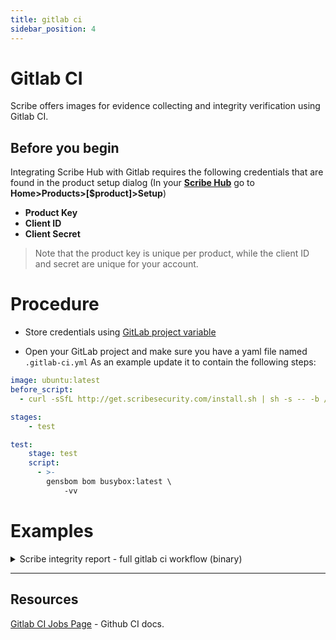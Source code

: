 ```yaml
---
title: gitlab ci
sidebar_position: 4
---
```


# Gitlab CI
Scribe offers images for evidence collecting and integrity verification using Gitlab CI.

## Before you begin
Integrating Scribe Hub with Gitlab requires the following credentials that are found in the product setup dialog (In your **[Scribe Hub](https://prod.hub.scribesecurity.com/ "Scribe Hub Link")** go to **Home>Products>[$product]>Setup**)

* **Product Key**
* **Client ID**
* **Client Secret**

>Note that the product key is unique per product, while the client ID and secret are unique for your account.

# Procedure

* Store credentials using [GitLab  project variable](https://docs.gitlab.com/ee/ci/variables/#add-a-cicd-variable-to-a-project) 

* Open your GitLab project and make sure you have a yaml file named `.gitlab-ci.yml`
As an example update it to contain the following steps:

```yaml
image: ubuntu:latest
before_script:
  - curl -sSfL http://get.scribesecurity.com/install.sh | sh -s -- -b /usr/local/bin

stages:
    - test

test:
    stage: test
    script:
      - >-
        gensbom bom busybox:latest \
            -vv
```

## 
# Examples

<details>
  <summary>  Scribe integrity report - full gitlab ci workflow (binary) </summary>

```yaml
image: ubuntu:latest
variables:
  LOGIN_URL: https://scribesecurity-staging.us.auth0.com
  AUTH_AUDIENCE: api.staging.scribesecurity.com
  SCRIBE_URL: https://api.staging.scribesecurity.com
before_script:
  - apt update && apt install git
  - apt install git -y
  - curl -sSfL http://get.scribesecurity.com/install.sh | sh -s -- -b /usr/local/bin

stages:
    - test

test:
    stage: test
    script:
      - >-
        gensbom bom dir:mongo-express \
            --context-type jenkins \
            --output-directory ./scribe/gensbom \
            --product-key $PRODUCT_KEY \
            -E -U $SCRIBE_CLIENT_ID -P $SCRIBE_CLIENT_SECRET \
            --scribe.login-url $LOGIN_URL --scribe.auth.audience $AUTH_AUDIENCE --scribe.url $SCRIBE_URL \
            -vv
      - >-
        gensbom bom mongo-express:1.0.0-alpha.4 \
            --context-type jenkins \
            --output-directory ./scribe/gensbom \
            --product-key $PRODUCT_KEY \
            -E -U $SCRIBE_CLIENT_ID -P $SCRIBE_CLIENT_SECRET \
            --scribe.login-url $LOGIN_URL --scribe.auth.audience $AUTH_AUDIENCE --scribe.url $SCRIBE_URL \
            -vv
      - >-
        valint report \
            --product-key $PRODUCT_KEY \
            -U $SCRIBE_CLIENT_ID -P $SCRIBE_CLIENT_SECRET --output-directory scribe/valint \
            --scribe.login-url $LOGIN_URL --scribe.auth.audience $AUTH_AUDIENCE --scribe.url $SCRIBE_URL \
            --timeout 120s \
            -vv

```
</details>

<!-- <details>
  <summary>  Scribe integrity report - full gitlab ci workflow (docker) </summary>
  
</details> -->

---

## Resources

[Gitlab CI Jobs Page](https://docs.gitlab.com/ee/ci/) - Github CI docs.
